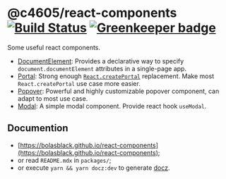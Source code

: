 # @c4605/react-components [![Build Status](https://travis-ci.com/bolasblack/react-components.svg?branch=master)](https://travis-ci.com/bolasblack/react-components) [![Greenkeeper badge](https://badges.greenkeeper.io/bolasblack/react-components.svg)](https://greenkeeper.io/)

Some useful react components.

- [DocumentElement](./packages/DocumentElement/README.mdx): Provides a declarative way to specify `document.documentElement` attributes in a single-page app.
- [Portal](./packages/Portal/README.mdx): Strong enough [`React.createPortal`](https://reactjs.org/docs/react-dom.html#createportal) replacement. Make most `React.createPortal` use case more easier.
- [Popover](./packages/Popover/README.mdx): Powerful and highly customizable popover component, can adapt to most use case.
- [Modal](./packages/Modal/README.mdx): A simple modal component. Provide react hook `useModal`.

## Documention

* [https://bolasblack.github.io/react-components](https://bolasblack.github.io/react-components);
* or read `README.mdx` in `packages/`;
* or execute `yarn && yarn docz:dev` to generate [docz](https://github.com/pedronauck/docz).
